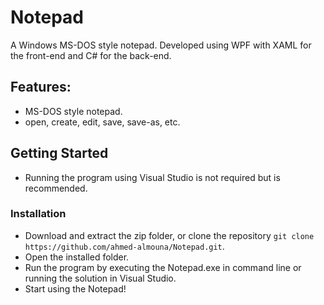 # Notepad

A Windows MS-DOS style notepad. Developed using WPF with XAML for the front-end and C# for the back-end.
 
## Features:
- MS-DOS style notepad.
- open, create, edit, save, save-as, etc.
  
## Getting Started

* Running the program using Visual Studio is not required but is recommended.

### Installation

* Download and extract the zip folder, or clone the repository `git clone https://github.com/ahmed-almouna/Notepad.git`.
* Open the installed folder.
* Run the program by executing the Notepad.exe in command line or running the solution in Visual Studio.
* Start using the Notepad!
